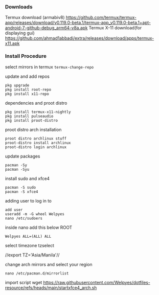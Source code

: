 ### Downloads

Termux download (armabiv8)
https://github.com/termux/termux-app/releases/download/v0.119.0-beta.1/termux-app_v0.119.0-beta.1+apt-android-7-github-debug_arm64-v8a.apk
Termux X-11 download(for displaying gui)
https://github.com/ahmad1abbadi/extra/releases/download/apps/termux-x11.apk


### Install Procedure
select mirrors in termux
```termux-change-repo```

update and add repos
```
pkg upgrade
pkg install root-repo
pkg install x11-repo
```

dependencies and proot distro
```
pkg install termux-x11-nightly
pkg install pulseaudio
pkg install proot-distro
```
proot distro arch installation
```
proot distro archlinux stuff
proot-distro install archlinux
proot-distro login archlinux
```
update packages
```
pacman -Sy
pacman -Syu
```

install sudo and xfce4
```
pacman -S sudo
pacman -S xfce4
```

adding user to log in to
```
add user
useradd -m -G wheel Welpyes
nano /etc/sudoers
```
inside nano add this below ROOT
```
Welpyes ALL=(ALL) ALL
```

select timezone
tzselect

//export TZ='Asia/Manila'//

change arch mirrors and select your region
```
nano /etc/pacman.d/mirrorlist
```

import script
wget https://raw.githubusercontent.com/Welpyes/dotfiles-resource/refs/heads/main/startxfce4_arch.sh